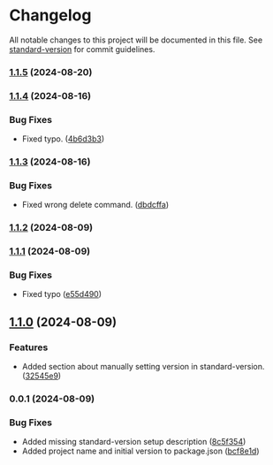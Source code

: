 # Changelog

All notable changes to this project will be documented in this file. See [standard-version](https://github.com/conventional-changelog/standard-version) for commit guidelines.

### [1.1.5](https://gitlab.com/el-fly/gitcommands/compare/v1.1.4...v1.1.5) (2024-08-20)

### [1.1.4](https://gitlab.com/el-fly/gitcommands/compare/v1.1.3...v1.1.4) (2024-08-16)


### Bug Fixes

* Fixed typo. ([4b6d3b3](https://gitlab.com/el-fly/gitcommands/commit/4b6d3b3e0246ef550624f1d9b41c19982c985781))

### [1.1.3](https://gitlab.com/el-fly/gitcommands/compare/v1.1.2...v1.1.3) (2024-08-16)


### Bug Fixes

* Fixed wrong delete command. ([dbdcffa](https://gitlab.com/el-fly/gitcommands/commit/dbdcffa7ed665fddbf729c663edfa1e57535201d))

### [1.1.2](https://gitlab.com/el-fly/gitcommands/compare/v1.1.1...v1.1.2) (2024-08-09)

### [1.1.1](https://gitlab.com/el-fly/gitcommands/compare/v1.1.0...v1.1.1) (2024-08-09)


### Bug Fixes

* Fixed typo ([e55d490](https://gitlab.com/el-fly/gitcommands/commit/e55d4903fe856ee1b781ea656fa193dfdaada6b6))

## [1.1.0](https://gitlab.com/el-fly/gitcommands/compare/v1.0.0...v1.1.0) (2024-08-09)


### Features

* Added section about manually setting version in standard-version. ([32545e9](https://gitlab.com/el-fly/gitcommands/commit/32545e946491195e7ed7c35b52b5cb6a4bebe312))

### 0.0.1 (2024-08-09)


### Bug Fixes

* Added missing standard-version setup description ([8c5f354](https://gitlab.com/el-fly/gitcommands/commit/8c5f35406ee54e385213ca34b10af537bb1b9a6c))
* Added project name and initial version to package.json ([bcf8e1d](https://gitlab.com/el-fly/gitcommands/commit/bcf8e1dda3bc652e3caaa03ac242080f5e3ac357))
